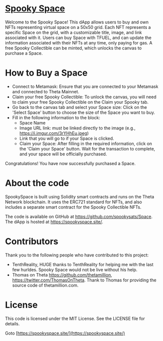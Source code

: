 
# [Spooky Space](https://spookyspace.site/)

Welcome to the Spooky Space! This dApp allows users to buy and own NFTs representing virtual space on a 50x50 grid. Each NFT represents a specific Space on the grid, with a customizable title, image, and link associated with it. Users can buy Space with TFUEL, and can update the information associated with their NFTs at any time, only paying for gas. A free Spooky Collectible can be minted, which unlocks the canvas to purchase a Space.

# How to Buy a Space
- Connect to Metamask: Ensure that you are connected to your Metamask and connected to Theta Mainnet.
- Claim your free Spooky Collectible: To unlock the canvas, you will need to claim your free Spooky Collectible on the Claim your Spooky tab.
- Go back to the canvas tab and select your Space size: Click on the 'Select Space' button to choose the size of the Space you want to buy.
- Fill in the following information to the block:
    - Space Name
    - Image URL link: must be linked directly to the image (e.g., https://i.imgur.com/3rYHhEu.jpeg)
    - Link that you will go to if your Space is clicked.
    - Claim your Space: After filling in the required information, click on the 'Claim your Space' button. Wait for the transaction to complete, and your space will be officially purchased.

Congratulations! You have now successfully purchased a Space.

# About the code
SpookySpace is built using Solidity smart contracts and runs on the Theta Network blockchain. It uses the ERC721 standard for NFTs, and also includes a separate smart contract for the Spooky Collectible NFTs.

The code is available on GitHub at https://github.com/spookysats/Space. The dApp is hosted at https://spookyspace.site/.

# Contributors
Thank you to the following people who have contributed to this project:

- TenthReality, HUGE thanks to TenthReality for helping me with the last few hurldes. Spooky Space would not be live without his help.
- Thomas on Theta https://github.com/thetamillion, https://twitter.com/ThomasOnTheta. Thank to Thomas for providing the source code of thetamillion.com.


# License
This code is licensed under the MIT License. See the LICENSE file for details.

Goto [https://spookyspace.site/](https://spookyspace.site/)
